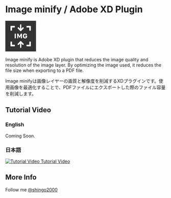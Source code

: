 # Image minify / Adobe XD Plugin

![Image minify](./images/icon.png)

Image minify is Adobe XD plugin that reduces the image quality and resolution of the image layer. By optimizing the image used, it reduces the file size when exporting to a PDF file.

Image minifyは画像レイヤーの画質と解像度を削減するXDプラグインです。使用画像を最適化することで、PDFファイルにエクスポートした際のファイル容量を削減します。

## Tutorial Video

### English

Coming Soon.

### 日本語

[![Tutorial Video](https://img.youtube.com/vi/cdWWiFQPk8I/0.jpg) Tutorial Video](https://www.youtube.com/watch?v=cdWWiFQPk8I)

## More Info

Follow me [@shingo2000](https://twitter.com/shingo2000)

